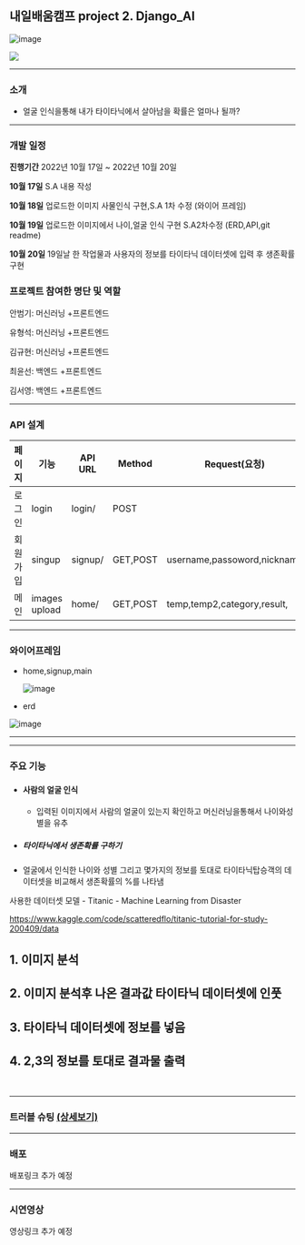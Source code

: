   ## 내일배움캠프 project 2. Django_AI
 
   ![image](https://ifh.cc/g/JoKNoJ.jpg)

  <p>
      <img src="https://img.shields.io/badge/Django-4.1.1-green"/>
  </p>

  ***

  ### 소개
  - 얼굴 인식을통해 내가 타이타닉에서 살아남을 확률은 얼마나 될까?

  ***



  ### 개발 일정
  **진행기간** 2022년 10월 17일 ~ 2022년 10월 20일

  **10월 17일** S.A 내용 작성 

  **10월 18일** 업로드한 이미지 사물인식 구현,S.A 1차 수정 (와이어 프레임)

  **10월 19일** 업로드한 이미지에서 나이,얼굴 인식 구현 S.A2차수정 (ERD,API,git readme)

  **10월 20일** 19일날 한 작업물과 사용자의 정보를  타이타닉 데이터셋에 입력 후 생존확률 구현


  ### 프로젝트 참여한 명단 및 역할

  안범기: 머신러닝 +프론트엔드

  유형석: 머신러닝 +프론트엔드

  김규현: 머신러닝 +프론트엔드

  최윤선: 백엔드 +프론트엔드

  김서영: 백엔드 +프론트엔드

  ***


  ### API 설계

  |페이지|기능|API URL|Method|Request(요청)|Response(응답)|
  |------|------|------|------|------|------|
  |로그인|login|login/|POST||username,password|'user/login','user/login.html'|
  |회원가입|singup|signup/|GET,POST|username,passoword,nickname|'user/signup.html',redirect('/login')|
  |메인|images upload|home/|GET,POST|temp,temp2,category,result,|'tweet/home.html', {'total_img': result},redirect('/')|
  


  ***


  ### 와이어프레임

  * home,signup,main

    ![image](https://ifh.cc/g/BJ4DVx.png)



  * erd

  ![image](https://ifh.cc/g/fZOnoo.png)






  ***




  ***



  ### 주요 기능 

  - #### 사람의 얼굴 인식
    - 입력된 이미지에서 사람의 얼굴이 있는지 확인하고 머신러닝을통해서 나이와성별을 유추
  - ##### 타이타닉에서 생존확률 구하기
  -  얼굴에서 인식한 나이와 성별 그리고 몇가지의 정보를 토대로 타이타닉탑승객의 
        데이터셋을 비교해서 생존확률의 %를 나타냄

  사용한 데이터셋 모델 - Titanic - Machine Learning from Disaster

  https://www.kaggle.com/code/scatteredflo/titanic-tutorial-for-study-200409/data
  ## 1. 이미지 분석

## 2. 이미지 분석후 나온 결과값 타이타닉 데이터셋에 인풋

## 3. 타이타닉 데이터셋에 정보를 넣음

## 4. 2,3의 정보를 토대로 결과물 출력



  <br/>

  ***


  ### 트러블 슈팅 <a href="" >(상세보기)</a>

  ***


  ### 배포
  배포링크 추가 예정

  ***


  ### 시연영상
  영상링크 추가 예정



